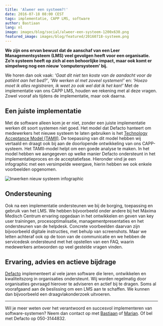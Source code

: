 ```yaml
---
title: 'Alweer een systeem?!'
date: 2016-07-18 08:00 CEST
tags: implementatie, CAPP LMS, software
author: Bastiaan
lang: nl
image: images/blog/social/alweer-een-systeem-1200x630.png
featured_image: images/blog/featured/20160718-systeem.png
---
```


__We zijn ons ervan bewust dat de aanschaf van een Leer Managementsysteem (LMS) veel gevolgen heeft voor een organisatie. Zo’n systeem heeft op zich al een behoorlijke impact, maar ook komt er simpelweg nog een nieuw ‘computersysteem’ bij.__

We horen dan ook vaak: *‘Gaat dit niet ten koste van de aandacht voor de patiënt aan het bed?’*, *‘We werken al met zoveel systemen!’* en: *‘Hoezo moet ik alles registreren, ik weet zo ook wel dat ik het kan!’* Met de implementatie van ons CAPP LMS, houden we rekening met al deze vragen. Zowel vooraf als tijdens de implementatie, maar ook daarna.

## Een juiste implementatie

Met de software alleen kom je er niet, zonder een juiste implementatie werken dit soort systemen niet goed. Het model dat Defacto hanteert om medewerkers het nieuwe systeem te laten gebruiken is het [Technology Acceptance Model (TAMII)](http://scholar.google.nl/scholar_url?url=http://www.academia.edu/download/42921312/20002_MS_Venkatesh_Davis_ext_TAM_NO.pdf&hl=nl&sa=X&scisig=AAGBfm0-1t_qZpaAyPPN7zPCA5lZvaKCxw&nossl=1&oi=scholarr&ved=0ahUKEwiBrsfcuvDNAhWCwBQKHWmjDtsQgAMIHSgAMAA). De toepassing van dit model hebben wij vertaald en draagt ook bij aan de doorlopende ontwikkeling van ons CAPP-systeem. Het TAMII-model helpt om een goede analyse te maken. In het model hebben we aangegeven op welke manier Defacto ondersteunt in het implementatieproces en de acceptatiefase. Hieronder vind je een infographic met een versimpelde weergave, hierin hebben we ook enkele voorbeelden opgenomen.

![Inwerken nieuw systeem infographic](/images/blog/inwerken-nieuw-systeem-groot.png)

## Ondersteuning

Ook na een implementatie ondersteunen we bij de borging, toepassing en gebruik van het LMS. We hebben bijvoorbeeld onder andere bij het Máxima Medisch Centrum ervaring opgedaan in het ontwikkelen en geven van key user trainingen, procesoptimalisatie, managementpresentaties en het ondersteunen van de helpdesk. Concrete voorbeelden daarvan zijn bijvoorbeeld digitale instructies, met behulp van screenshots. Maar we letten achteraf ook op de toon van de communicatie en we hebben de servicedesk ondersteund met het opstellen van een FAQ, waarin medewerkers antwoorden op veel gestelde vragen vinden.

## Ervaring, advies en actieve bijdrage

[Defacto](/over-ons/) implementeert al vele jaren software die leren, ontwikkelen en kwaliteitszorg in organisaties ondersteunt. Wij worden regelmatig door organisaties gevraagd hierover te adviseren en actief bij te dragen. Soms al voorafgaand aan de beslissing om een LMS aan te schaffen. We kunnen dan bijvoorbeeld een draagvlakonderzoek uitvoeren.

---------------------------------------------------------------------------------------------------------------------------

Wil je meer weten over het verantwoord en succesvol implementeren van software-systemen? Neem dan contact op met [Bastiaan](mailto:b.barelds@defacto.nl) of [Marian](mailto:m.joustra@defacto.nl). Of bel met Defacto op 050-3144832.
